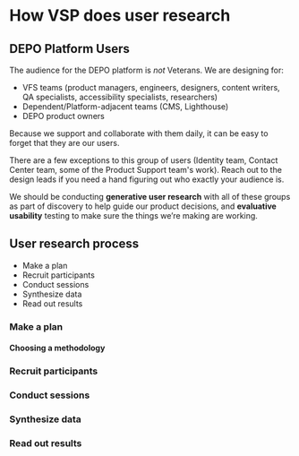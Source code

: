# How VSP does user research

## DEPO Platform Users

The audience for the DEPO platform is _not_ Veterans. We are designing for:
- VFS teams (product managers, engineers, designers, content writers, QA specialists, accessibility specialists, researchers)
- Dependent/Platform-adjacent teams (CMS, Lighthouse)
- DEPO product owners

Because we support and collaborate with them daily, it can be easy to forget that they are our users. 

There are a few exceptions to this group of users (Identity team, Contact Center team, some of the Product Support team's work). Reach out to the design leads if you need a hand figuring out who exactly your audience is.

We should be conducting **generative user research** with all of these groups as part of discovery to help guide our product decisions, and **evaluative usability** testing to make sure the things we’re making are working.

## User research process

- Make a plan
- Recruit participants
- Conduct sessions
- Synthesize data
- Read out results

### Make a plan


#### Choosing a methodology


### Recruit participants


### Conduct sessions


### Synthesize data


### Read out results


